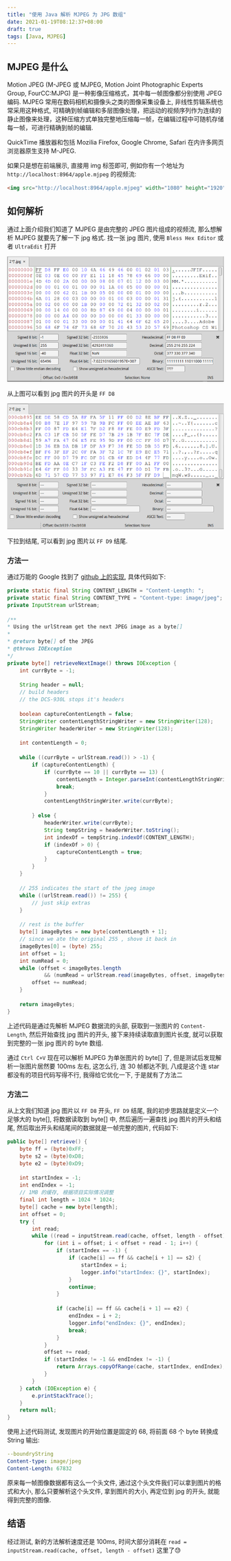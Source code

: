 ```yaml
---
title: "使用 Java 解析 MJPEG 为 JPG 数组"
date: 2021-01-19T08:12:37+08:00
draft: true
tags: [Java, MJPEG]
---
```


## MJPEG 是什么

Motion JPEG (M-JPEG 或 MJPEG, Motion Joint Photographic Experts Group, FourCC:MJPG) 是一种影像压缩格式，其中每一帧图像都分别使用 JPEG 编码. MJPEG 常用在数码相机和摄像头之类的图像采集设备上, 非线性剪辑系统也常采用这种格式, 可精确到帧编辑和多层图像处理，把运动的视频序列作为连续的静止图像来处理，这种压缩方式单独完整地压缩每一帧，在编辑过程中可随机存储每一帧，可进行精确到帧的编辑.

QuickTime 播放器和包括 Mozilia Firefox, Google Chrome, Safari 在内许多网页浏览器原生支持 M-JPEG.

如果只是想在前端展示, 直接用 img 标签即可, 例如你有一个地址为 `http://localhost:8964/apple.mjpeg` 的视频流:

```html
<img src="http://localhost:8964/apple.mjpeg" width="1080" height="1920">
```

## 如何解析

通过上面介绍我们知道了 MJPEG 是由完整的 JPEG 图片组成的视频流, 那么想解析 MJPEG 就要先了解一下 jpg 格式. 找一张 jpg 图片, 使用 `Bless Hex Editor` 或者 `UltraEdit` 打开

![hex-start](/images/2021-01-19-jpg-hex-start.png)

从上图可以看到 jpg 图片的开头是 `FF D8`

![hex-end](/images/2021-01-19-jpg-hex-end.png)

下拉到结尾, 可以看到 jpg 图片以 `FF D9` 结尾.

### 方法一

通过万能的 Google 找到了 [github 上的实现](https://github.com/andrealaforgia/mjpeg-client/blob/master/src/main/java/com/andrealaforgia/mjpegclient/MjpegRunner.java), 具体代码如下:

```java
private static final String CONTENT_LENGTH = "Content-Length: ";
private static final String CONTENT_TYPE = "Content-type: image/jpeg";
private InputStream urlStream;

/**
* Using the urlStream get the next JPEG image as a byte[]
*
* @return byte[] of the JPEG
* @throws IOException
*/
private byte[] retrieveNextImage() throws IOException {
    int currByte = -1;

    String header = null;
    // build headers
    // the DCS-930L stops it's headers

    boolean captureContentLength = false;
    StringWriter contentLengthStringWriter = new StringWriter(128);
    StringWriter headerWriter = new StringWriter(128);

    int contentLength = 0;

    while ((currByte = urlStream.read()) > -1) {
        if (captureContentLength) {
            if (currByte == 10 || currByte == 13) {
                contentLength = Integer.parseInt(contentLengthStringWriter.toString());
                break;
            }
            contentLengthStringWriter.write(currByte);

        } else {
            headerWriter.write(currByte);
            String tempString = headerWriter.toString();
            int indexOf = tempString.indexOf(CONTENT_LENGTH);
            if (indexOf > 0) {
                captureContentLength = true;
            }
        }
    }

    // 255 indicates the start of the jpeg image
    while ((urlStream.read()) != 255) {
        // just skip extras
    }

    // rest is the buffer
    byte[] imageBytes = new byte[contentLength + 1];
    // since we ate the original 255 , shove it back in
    imageBytes[0] = (byte) 255;
    int offset = 1;
    int numRead = 0;
    while (offset < imageBytes.length
            && (numRead = urlStream.read(imageBytes, offset, imageBytes.length - offset)) >= 0) {
        offset += numRead;
    }

    return imageBytes;
}
```

上述代码是通过先解析 MJPEG 数据流的头部, 获取到一张图片的 `Content-Length`, 然后开始查找 jpg 图片的开头, 接下来持续读取直到图片长度, 就可以获取到完整的一张 jpg 图片的 byte 数组.

通过 `Ctrl C+V` 现在可以解析 MJPEG 为单张图片的 byte[] 了, 但是测试后发现解析一张图片居然要 100ms 左右, 这怎么行, 连 30 帧都达不到, 八成是这个连 star 都没有的项目代码写得不行, 我得给它优化一下, 于是就有了方法二

### 方法二

从上文我们知道 jpg 图片以 `FF D8` 开头, `FF D9` 结尾, 我的初步思路就是定义一个足够大的 byte[], 将数据读取到 byte[] 中, 然后遍历一遍查找 jpg 图片的开头和结尾, 然后取出开头和结尾间的数据就是一帧完整的图片, 代码如下:

```java
public byte[] retrieve() {
    byte ff = (byte)0xFF;
    byte s2 = (byte)0xD8;
    byte e2 = (byte)0xD9;

    int startIndex = -1;
    int endIndex = -1;
    // 1MB 的缓存, 根据项目实际情况调整
    final int length = 1024 * 1024;
    byte[] cache = new byte[length];
    int offset = 0;
    try {
        int read;
        while ((read = inputStream.read(cache, offset, length - offset)) != -1) {
            for (int i = offset; i < offset + read - 1; i++) {
                if (startIndex == -1) {
                    if (cache[i] == ff && cache[i + 1] == s2) {
                        startIndex = i;
                        logger.info("startIndex: {}", startIndex);
                    }
                    continue;
                }

                if (cache[i] == ff && cache[i + 1] == e2) {
                    endIndex = i + 2;
                    logger.info("endIndex: {}", endIndex);
                    break;
                }
            }
            offset += read;
            if (startIndex != -1 && endIndex != -1) {
                return Arrays.copyOfRange(cache, startIndex, endIndex);
            }
        }
    } catch (IOException e) {
        e.printStackTrace();
    }
    return null;
}
```

使用上述代码测试, 发现图片的开始位置是固定的 68, 将前面 68 个 byte 转换成 String 输出:

```yaml
--boundryString
Content-type: image/jpeg
Content-Length: 67832
```

原来每一帧图像数据都有这么一个头文件, 通过这个头文件我们可以拿到图片的格式和大小, 那么只要解析这个头文件, 拿到图片的大小, 再定位到 jpg 的开头, 就能得到完整的图像.

## 结语

经过测试, 新的方法解析速度还是 100ms, 时间大部分消耗在 `read = inputStream.read(cache, offset, length - offset)` 这里了😓
